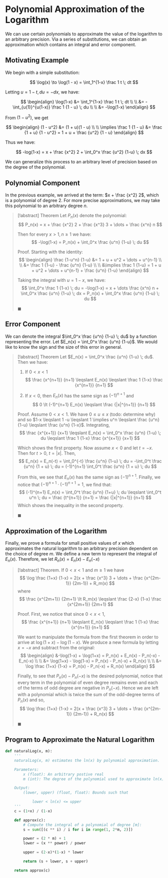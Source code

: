 # Polynomial Approximation of the Logarithm

We can use certain polynomials to approximate the value of the logarithm to an arbitrary precision. Via a series of substitutions, we can obtain an approximation which contains an integral and error component.

## Motivating Example

We begin with a simple substitution:

$$
\log(x) \to \log(1 - x) = \int_1^{1-x} \frac 1 t \; dt
$$

Letting $u = 1 - t, du=-dx$, we have:

$$
\begin{align}
\log(1-x) &= \int_1^{1-x} \frac 1 t \; dt \\ \\
&= -\int_{u(1)}^{u(1-x)} \frac 1 {1 - u} \; du  \\ \\
&= -\log(1-x)
\end{align}
$$

From $(1 - u^2)$, we get

$$
\begin{align}
(1 - u^2) &= (1 + u)(1 - u) \\ \\
\implies \frac 1 {1 - u} &= \frac {1 + u} {1 - u^2} = 1 + u + \frac {u^2} {1 - u}
\end{align}
$$

Thus we have:

$$
-log(1-x) = x + \frac {x^2} 2 + \int_0^x \frac {u^2} {1-u} \; dx
$$

We can generalize this process to an arbitrary level of precision based on the degree of the polynomial.

## Polynomial Component

In the previous example, we arrived at the term: $x + \frac {x^2} 2$, which is a polynomial of degree 2. For more precise approximations, we may take this polynomial to an arbitrary degree $n$.

>[!abstract] Theorem
> Let $P_n(x)$ denote the polynomial:
> $$
> P_n(x) = x + \frac {x^2} 2 + \frac {x^3} 3 + \dots + \frac {x^n} n
> $$
>
> Then for every $x \gt 1, n \geqslant 1$ we have:
> $$
> -\log(1-x) = P_n(x) + \int_0^x \frac {u^n} {1-u} \; du
> $$
>
> Proof.
> Starting with the identity:
> $$
> \begin{align}
> \frac {1-u^n} {1-u} &= 1 + u + u^2 + \dots + u^{n-1} \\ \\
> &= \frac 1 {1-u} - \frac {u^n} {1-u} \\ \\
> &\implies \frac 1 {1-u} = 1 + u + u^2 + \dots + u^{n-1} + \frac {u^n} {1-u}
> \end{align}
> $$
>
> Taking the integral with $u = 1-x$, we have:
> $$
> \int_0^x \frac 1 {1-x} \; du = -\log(1-x) = x + \dots \frac {x^n} n + \int_0^x \frac {u^n} {1-u} \; dx = P_n(x) + \int_0^x \frac {u^n} {1-u} \; du
> $$
>
> $\blacksquare$

## Error Component

We can denote the integral $\int_0^x \frac {u^n} {1-u} \; du$ by a function representing the error. Let $E_n(x) = \int_0^x \frac {u^n} {1-u}$.  We would like to know the sign and the size of this error in general.

> [!abstract] Theorem
> Let $E_n(x) = \int_0^x \frac {u^n} {1-u} \; du$. Then we have:
>
> 1. If $0 \lt x \lt 1$
> $$
> \frac {x^{n+1}} {n+1} \leqslant E_n(x) \leqslant \frac 1 {1-x} \frac {x^{n+1}} {n+1}
> $$
>
> 2. If $x \lt 0$, then $E_n(x)$ has the same sign as $(-1)^{n+1}$ and
> $$
> 0 \lt (-1)^{n+1} E_n(x) \leqslant \frac {|x|^{n+1}} {n+1}
> $$
>
> Proof.
> Assume $0 \lt x \lt 1$. We have $0 \leqslant u \leqslant x$ (todo: determine why) and so $1-x \leqslant 1 -u \leqslant 1 \implies u^n \leqslant \frac {u^n} {1-u} \leqslant \frac {u^n} {1-x}$. Integrating,
> $$
> \frac {x^{x+1}} {x+1}
> \leqslant E_n(x) = \int_0^x \frac {u^n} {1-u} \; du
> \leqslant \frac 1 {1-x} \frac {x^{x+1}} {x+1}
> $$
>
> Which shows the first property. Now assume $x \lt 0$ and let $t = -x$. Then for $t \gt 0$, $t = |x|$. Then,
> $$
> E_n(x) = E_n(-t) = \int_0^{-t} \frac {u^n} {1-u} \; du
> = -\int_0^t \frac {u^n} {1 + u} \; du
> = (-1)^{n+1} \int_0^t \frac {u^n} {1 + u} \; du
> $$
>
> From this, we see that $E_n(x)$ has the same sign as $(-1)^{n+1}$. Finally, we notice that $(-1)^{n+1} \cdot (-1)^{n+1} = 1$, we find that:
> $$
> (-1)^{n+1} E_n(x) = \int_0^t \frac {u^n} {1+u} \; du \leqslant \int_0^t u^n \; du = \frac {t^{n+1}} {n+1} = \frac {|x|^{n+1}} {n+1}
> $$
> Which shows the inequality in the second property.
>
> $\blacksquare$

## Approximation of the Logarithm

Finally, we prove a formula for small positive values of $x$ which approximates the natural logarithm to an arbitrary precision dependent on the choice of degree $m$. We define a new term to represent the integral of $E_n(x)$. Therefore, we let $R_n(x) = E_n(x) - E_n(-x)$

> [!abstract] Theorem.
> If $0 \lt x \lt 1$ and $m \geqslant 1$ we have
> $$
> \log \frac {1+x} {1-x} = 2(x + \frac {x^3} 3 + \dots + \frac {x^{2m-1}} {2m-1}) + R_m(x)
> $$
> where
> $$
> \frac {x^{2m+1}} {2m+1} \lt R_m(x)
> \leqslant \frac {2-x} {1-x} \frac {x^{2m+1}} {2m+1}
> $$
>
> Proof.
> First, we notice that since $0 \lt x \lt 1$,
> $$
> \frac {x^{n+1}} {n+1} \leqslant
> E_n(x) \leqslant
> \frac 1 {1-x} \frac {x^{n+1}} {n+1}
> $$
>
> We want to manipulate the formula from the first theorem in order to arrive at $\log (1+x) - \log (1-x)$. We produce a new formula by letting $x = -x$ and subtract from the original:
> $$
> \begin{align}
> &-\log(1-x) + \log(1+x) = P_n(x) + E_n(x) - P_n(-x) - E_n(-x) \\ \\
> &= \log(1+x) - \log(1-x) = P_n(x) - P_n(-x) + R_n(x) \\ \\
> &= \log \frac {1+x} {1-x} = P_n(x) - P_n(-x) + R_n(x)
> \end{align}
> $$
>
> Finally, to see that $P_n(x) - P_n(-x)$ is the desired polynomial, notice that every term in the polynomial of even degree remains even and each of the terms of odd degree are negative in $P_n(-x)$. Hence we are left with a polynomial which is twice the sum of the odd-degree terms of $P_n(x)$ and so,
> $$
> \log \frac {1+x} {1-x} = 2(x + \frac {x^3} 3 + \dots + \frac {x^{2m-1}} {2m-1}) + R_n(x)
> $$
>
> $\blacksquare$


## Program to Approximate the Natural Logarithm

```python
def naturalLog(x, m):
	'''
	naturalLog(x, m) estimates the ln(x) by polynomial approximation.

	Parameters:
		x (float): An arbitrary postive real
		m (int): The degree of the polynomial used to approximate ln(x)

	Output:
		(lower, upper) (float, float): Bounds such that

			lower < ln(x) <= upper
	'''
	c = (1+x) / (1-x)

	def approx(c):
		# Compute the integral of a polynomial of degree [m]:
		s = sum([(c ** i) / i for i in range(1, 2*m, 2)])

		power = (2 * m) + 1
		lower = (x ** power) / power

		upper = (2-x)*(1-x) * lower

		return (s + lower, s + upper)

	return approx(c)
```